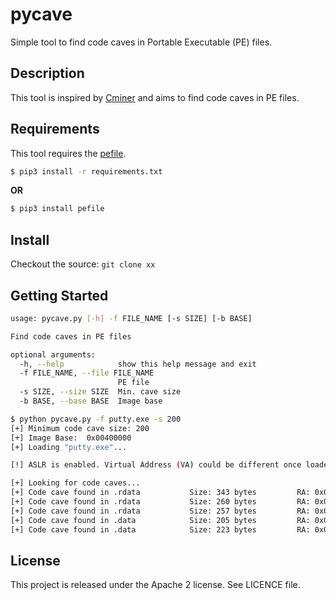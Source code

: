 pycave
======

Simple tool to find code caves in Portable Executable (PE) files.

## Description

This tool is inspired by [Cminer](https://github.com/EgeBalci/Cminer) and aims to find code caves in PE files.

## Requirements

This tool requires the [pefile](https://github.com/erocarrera/pefile/).

```bash
$ pip3 install -r requirements.txt
```

**OR**

```bash
$ pip3 install pefile
```

## Install

Checkout the source: `git clone xx`

## Getting Started

```bash
usage: pycave.py [-h] -f FILE_NAME [-s SIZE] [-b BASE]

Find code caves in PE files

optional arguments:
  -h, --help            show this help message and exit
  -f FILE_NAME, --file FILE_NAME
                        PE file
  -s SIZE, --size SIZE  Min. cave size
  -b BASE, --base BASE  Image base

$ python pycave.py -f putty.exe -s 200
[+] Minimum code cave size: 200
[+] Image Base:  0x00400000
[+] Loading "putty.exe"...

[!] ASLR is enabled. Virtual Address (VA) could be different once loaded in memory.

[+] Looking for code caves...
[+] Code cave found in .rdata           Size: 343 bytes         RA: 0x00000D71  VA: 0x00402771
[+] Code cave found in .rdata           Size: 260 bytes         RA: 0x000219B4  VA: 0x004233B4
[+] Code cave found in .rdata           Size: 257 bytes         RA: 0x00021BB7  VA: 0x004235B7
[+] Code cave found in .data            Size: 205 bytes         RA: 0x000252CC  VA: 0x0042B4CC
[+] Code cave found in .data            Size: 223 bytes         RA: 0x000253D3  VA: 0x0042B5D3
```

## License

This project is released under the Apache 2 license. See LICENCE file.